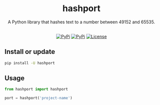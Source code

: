 <h1 align="center">hashport</h1>
<p align="center">
    A Python library that hashes text to a number between 49152 and 65535.
    <br />
    <br />
</p>
<p align="center">
    <a href="https://github.com/labteral/hashport/issues"><img alt="PyPi" src="https://img.shields.io/github/issues/labteral/hashport.svg?style=flat-square"></a>
    <a href="https://pypi.python.org/pypi/hashport/"><img alt="PyPi" src="https://img.shields.io/pypi/v/hashport.svg?style=flat-square"></a>
    <a href="https://github.com/labteral/hashport/blob/master/LICENSE"><img alt="License" src="https://img.shields.io/github/license/labteral/hashport.svg?style=flat-square"></a>
</p>


## Install or update
```bash
pip install -U hashport
```

## Usage
```python
from hashport import hashport

port = hashport('project-name')
```
